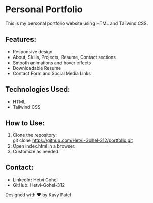 # Personal Portfolio

This is my personal portfolio website using HTML and Tailwind CSS.

## Features:
- Responsive design  
- About, Skills, Projects, Resume, Contact sections  
- Smooth animations and hover effects  
- Downloadable Resume  
- Contact Form and Social Media Links  

## Technologies Used:
- HTML  
- Tailwind CSS  

## How to Use:
1. Clone the repository:  
   git clone https://github.com/Hetvi-Gohel-312/portfolio.git  
2. Open index.html in a browser.  
3. Customize as needed.  

## Contact:
- LinkedIn: Hetvi Gohel  
- GitHub: Hetvi-Gohel-312  

Designed with ❤️ by Kavy Patel

